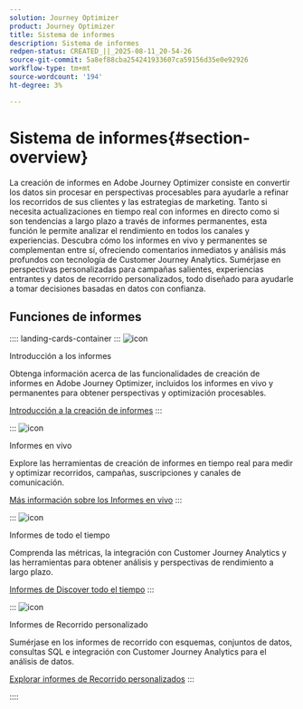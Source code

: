 ```yaml
---
solution: Journey Optimizer
product: Journey Optimizer
title: Sistema de informes
description: Sistema de informes
redpen-status: CREATED_||_2025-08-11_20-54-26
source-git-commit: 5a8ef88cba254241933607ca59156d35e0e92926
workflow-type: tm+mt
source-wordcount: '194'
ht-degree: 3%

---
```



# Sistema de informes{#section-overview}

La creación de informes en Adobe Journey Optimizer consiste en convertir los datos sin procesar en perspectivas procesables para ayudarle a refinar los recorridos de sus clientes y las estrategias de marketing. Tanto si necesita actualizaciones en tiempo real con informes en directo como si son tendencias a largo plazo a través de informes permanentes, esta función le permite analizar el rendimiento en todos los canales y experiencias. Descubra cómo los informes en vivo y permanentes se complementan entre sí, ofreciendo comentarios inmediatos y análisis más profundos con tecnología de Customer Journey Analytics. Sumérjase en perspectivas personalizadas para campañas salientes, experiencias entrantes y datos de recorrido personalizados, todo diseñado para ayudarle a tomar decisiones basadas en datos con confianza.

## Funciones de informes

:::: landing-cards-container
:::
![icon](https://cdn.experienceleague.adobe.com/icons/book.svg?lang=es)

Introducción a los informes

Obtenga información acerca de las funcionalidades de creación de informes en Adobe Journey Optimizer, incluidos los informes en vivo y permanentes para obtener perspectivas y optimización procesables.

[Introducción a la creación de informes](../using/reports/gs-reports.md)
:::

:::
![icon](https://cdn.experienceleague.adobe.com/icons/chart-line.svg?lang=es)

Informes en vivo

Explore las herramientas de creación de informes en tiempo real para medir y optimizar recorridos, campañas, suscripciones y canales de comunicación.

[Más información sobre los Informes en vivo](live-report-landing-page.md)
:::

:::
![icon](https://cdn.experienceleague.adobe.com/icons/list-check.svg?lang=es)

Informes de todo el tiempo

Comprenda las métricas, la integración con Customer Journey Analytics y las herramientas para obtener análisis y perspectivas de rendimiento a largo plazo.

[Informes de Discover todo el tiempo](channel-report-landing-page.md)
:::

:::
![icon](https://cdn.experienceleague.adobe.com/icons/code-branch.svg?lang=es)

Informes de Recorrido personalizado

Sumérjase en los informes de recorrido con esquemas, conjuntos de datos, consultas SQL e integración con Customer Journey Analytics para el análisis de datos.

[Explorar informes de Recorrido personalizados](reports-landing-page.md)
:::

::::
